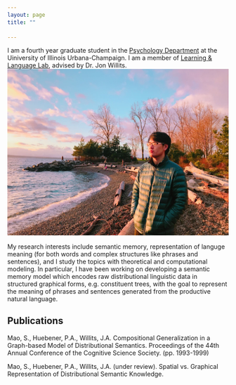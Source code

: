 ```yaml
---
layout: page
title: ""

---
```


I am a fourth year graduate student in the [Psychology Department](https://psychology.illinois.edu/) at the Uiniversity of Illinois Urbana-Champaign. I am a member of [Learning & Language Lab](http://learninglanguagelab.org/), advised by Dr. Jon Willits.![Shufan](/assets/shufan.jpeg)

My research interests include semantic memory, representation of languge meaning (for both words and complex structures like phrases and sentences), and I study the topics with theoretical and computational modeling. In particular, I have been working on developing a semantic memory model which encodes raw distributional linguistic data in structured graphical forms, e.g. constituent trees, with the goal to represent the meaning of phrases and sentences generated from the productive natural language.

## Publications

Mao, S., Huebener, P.A., Willits, J.A. Compositional Generalization in a Graph-based Model of Distributional Semantics. Proceedings of the 44th Annual Conference of the Cognitive Science Society. (pp. 1993-1999)

Mao, S., Huebener, P.A., Willits, J.A. (under review). Spatial vs. Graphical Representation of Distributional Semantic Knowledge.

